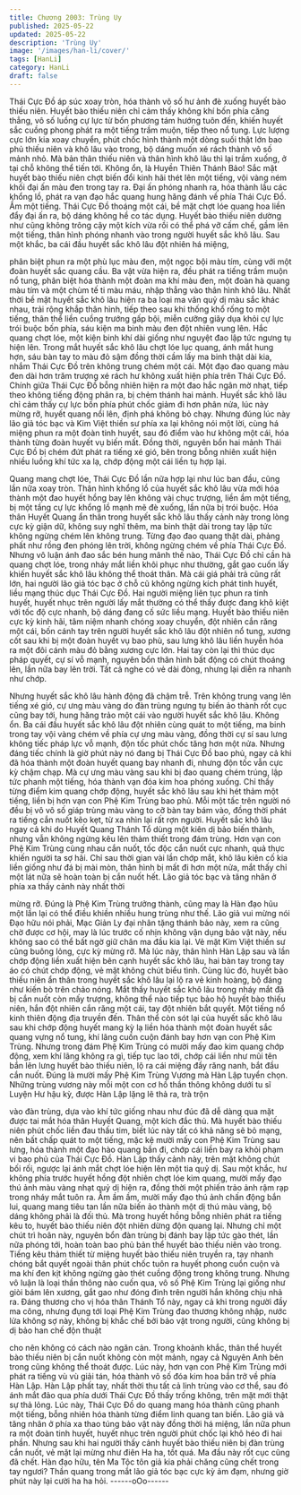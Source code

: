 ```yaml
---
title: Chương 2003: Trùng Uy
published: 2025-05-22
updated: 2025-05-22
description: 'Trùng Uy'
image: '/images/han-li/cover/'
tags: [HanLi]
category: HanLi
draft: false
---
```


Thái Cực Đồ áp súc xoay tròn, hóa thành vô số hư ảnh đè xuống
huyết bào thiếu niên.
Huyết bào thiếu niên chỉ cảm thấy không khí bốn phía căng thẳng,
vô số luồng cự lực từ bốn phương tám hướng tuôn đến, khiến
huyết sắc cuồng phong phát ra một tiếng trầm muộn, tiếp theo nổ
tung.
Lực lượng cực lớn kia xoay chuyển, phút chốc hình thành một
dòng suối thật lớn bao phủ thiếu niên và khô lâu vào trong, bộ
dáng muốn xé rách thành vô số mảnh nhỏ.
Mà bản thân thiếu niên và thân hình khô lâu thì lại trầm xuống, ở
tại chỗ không thể tiến tới.
Không ổn, là Huyền Thiên Thánh Bảo!
Sắc mặt huyết bào thiếu niên chợt biến đổi kinh hãi thét lên một
tiếng, vội vàng ném khối đại ấn màu đen trong tay ra.
Đại ấn phóng nhanh ra, hóa thành lầu các khổng lồ, phát ra vạn
đạo hắc quang hung hăng đánh về phía Thái Cực Đồ.
Ầm một tiếng.
Thái Cực Đồ thoáng một cái, bề mặt chợt lóe quang hoa liền đẩy
đại ấn ra, bộ dáng không hề co tác dụng.
Huyết bào thiếu niên dường như cũng không trông cậy một kích
vừa rồi có thể phá vỡ cấm chế, gầm lên một tiếng, thân hình
phóng nhanh vào trong người huyết sắc khô lâu.
Sau một khắc, ba cái đầu huyết sắc khô lâu đột nhiên há miệng,

phân biệt phun ra một phù lục màu đen, một ngọc bội màu tím,
cùng với một đoàn huyết sắc quang cầu.
Ba vật vừa hiện ra, đều phát ra tiếng trầm muộn nổ tung, phân
biệt hóa thành một đoàn ma khí màu đen, một đoàn hà quang
màu tím và một chùm tế ti màu máu, nhập thẳng vào thân hình
khô lâu.
Nhất thời bề mặt huyết sắc khô lâu hiện ra ba loại ma vân quỷ dị
màu sắc khác nhau, trải rộng khắp thân hình, tiếp theo sau khi
thống khổ rống to một tiếng, thân thể liền cuồng trướng gấp bội,
miễn cưỡng giãy dụa khỏi cự lực trói buộc bốn phía, sáu kiện ma
binh màu đen đột nhiên vung lên.
Hắc quang chợt lóe, một kiện binh khí dài giống như nguyệt đao
lập tức ngưng tụ hiện lên.
Trong mắt huyết sắc khô lâu chợt lóe lục quang, ánh mắt hung
hợn, sáu bàn tay to màu đỏ sậm đồng thời cầm lấy ma binh thật
dài kia, nhắm Thái Cực Đồ trên không trung chém một cái.
Một đạo đao quang màu đen dài hơn trăm trượng xé rách hư
không xuất hiện phía trên Thái Cực Đồ.
Chính giữa Thái Cực Đồ bỗng nhiên hiện ra một đao hắc ngân
mờ nhạt, tiếp theo không tiếng động phân ra, bị chẻm thánh hai
mảnh.
Huyết sắc khô lâu chỉ cảm thấy cự lực bốn phía phút chốc giảm đi
hơn phân nửa, lúc này mừng rỡ, huyết quang nổi lên, định phá
không bỏ chạy.
Nhưng đúng lúc này lão giả tóc bạc và Kim Việt thiền sư phía xa
lại không nói một lời, cùng há miệng phun ra một đoàn tinh huyết,
sau đó điểm vào hư không một cái, hóa thành từng đoàn huyết vụ
biến mất.
Đồng thời, nguyên bổn hai mảnh Thái Cực Đồ bị chém đứt phát
ra tiếng xé gió, bên trong bỗng nhiên xuất hiện nhiều luồng khí
tức xa lạ, chớp động một cái liền tụ hợp lại.

Quang mang chợt lóe, Thái Cực Đồ lần nữa hợp lại như lúc ban
đầu, cũng lần nữa xoay tròn.
Thân hình khổng lồ của huyết sắc khô lâu vừa mới hóa thành một
đao huyết hồng bay lên không vài chục trượng, liền ầm một tiếng,
bị một tầng cự lực khổng lồ mạnh mẽ đè xuống, lần nữa bị trói
buộc.
Hóa thân Huyết Quang ẩn thân trong huyết sắc khô lâu thấy cảnh
này trong lòng cực kỳ giận dữ, không suy nghĩ thêm, ma binh thật
dài trong tay lập tức không ngừng chém lên không trung.
Từng đạo đao quang thật dài, phảng phất như rồng đen phóng
lên trời, không ngừng chém về phía Thái Cực Đồ.
Nhưng vô luận ánh đao sắc bén hung mãnh thế nào, Thái Cực Đồ
chỉ cần hà quang chợt lóe, trong nháy mắt liền khôi phục như
thường, gắt gao cuốn lấy khiến huyết sắc khô lâu không thể thoát
thân.
Mà cái giá phải trả cũng rất lớn, hai người lão giả tóc bạc ở chỗ
cũ không ngừng kích phát tinh huyết, liều mạng thúc dục Thái
Cực Đồ.
Hai người miệng liên tục phun ra tinh huyết, huyết nhục trên
người lấy mắt thường có thể thấy được đang khô kiệt với tốc độ
cực nhanh, bộ dáng đang cố sức liều mạng.
Huyết bào thiếu niên cực kỳ kinh hãi, tâm niệm nhanh chóng xoay
chuyển, đột nhiên cắn răng một cái, bốn cánh tay trên người
huyết sắc khô lâu đột nhiên nổ tung, xương cốt sau khi bị một
đoàn huyết vụ bao phù, sau lưng khô lâu liền huyễn hóa ra một
đôi cánh màu đỏ bằng xương cực lớn.
Hai tay còn lại thì thúc dục pháp quyết, cự sí vỗ mạnh, nguyên
bổn thân hình bất động có chút thoáng lên, lần nữa bay lên trời.
Tất cả nghe có vẻ dài đòng, nhưng lại diễn ra nhanh như chớp.

Nhưng huyết sắc khô lâu hành động đã chậm trễ.
Trên không trung vang lên tiếng xé gió, cự ưng màu vàng do đàn
trùng ngưng tụ biến ảo thành rốt cục cũng bay tới, hung hăng trảo
một cái vào người huyết sắc khô lâu.
Không ổn.
Ba cái đầu huyết sắc khô lâu đột nhiên cùng quát to một tiếng, ma
binh trong tay vội vàng chém về phía cự ưng màu vàng, đồng thời
cự sí sau lưng không tiếc pháp lực vỗ mạnh, độn tốc phút chốc
tăng hơn một nửa.
Nhưng đáng tiếc chính là giờ phút này nó đang bị Thái Cực Đồ
bao phủ, ngay cả khi đã hóa thành một đoàn huyết quang bay
nhanh đi, nhưng độn tốc vẫn cực kỳ chậm chạp.
Mà cự ưng màu vàng sau khi bị đao quang chém trúng, lập tức
phanh một tiếng, hóa thành vạn đóa kim hoa phóng xuống.
Chỉ thấy từng điểm kim quang chớp động, huyết sắc khô lâu sau
khi hét thảm một tiếng, liền bị hơn vạn con Phệ Kim Trùng bao
phủ.
Mỗi một tấc trên người nó đều bị vô vô số giáp trùng màu vàng to
cỡ bàn tay bám vào, đồng thời phát ra tiếng cắn nuốt kẽo kẹt, từ
xa nhìn lại rất rợn người.
Huyết sắc khô lâu ngay cả khi do Huyết Quang Thánh Tổ dùng
một kiên dị bảo biến thành, nhưng vẫn không ngừng kêu lên thảm
thiết trong đám trùng.
Hơn vạn con Phệ Kim Trùng cùng nhau cắn nuốt, tốc độc cắn
nuốt cực nhanh, quả thực khiến người ta sợ hãi.
Chỉ sau thời gian vài lần chớp mắt, khô lâu kiên cố kia liền giống
như đá bị mài mòn, thân hình bị mất đi hơn một nửa, mắt thấy chỉ
một lát nữa sẽ hoàn toàn bị cắn nuốt hết.
Lão giả tóc bạc và tăng nhân ở phía xa thấy cảnh này nhất thời

mừng rỡ.
Đúng là Phệ Kim Trùng trưởng thành, cũng may là Hàn đạo hũu
một lần lại có thể điều khiền nhiều hung trùng như thế. Lão giả vui
mừng nói
Đạo hữu nói phải, Mạc Giản Ly đại nhân tặng thánh bảo này, xem
ra cũng chờ được cơ hội, may là lúc trước cố nhịn không vận
dụng bảo vật này, nếu không sao có thể bất ngờ giữ chân ma đầu
kia lại. Vẻ mặt Kim Việt thiền sư cũng buông lỏng, cực kỳ mừng
rỡ.
Mà lúc này, thân hình Hàn Lập sau và lần chớp động liền xuất
hiện bên cạnh huyết sắc khô lâu, hai bàn tay trong tay áo có chút
chớp động, vẻ mặt không chút biểu tình.
Cùng lúc đó, huyết bào thiếu niên ẩn thân trong huyết sắc khô lâu
lại lộ ra vẻ kinh hoàng, bộ đáng như kiến bò trên chảo nóng.
Mắt thấy huyết sắc khô lâu trong nháy mắt đã bị cắn nuốt còn
mấy trượng, không thể nào tiếp tục bảo hộ huyết bào thiếu niên,
hắn đột nhiên cắn răng một cái, tay đột nhiên bắt quyết.
Một tiếng nổ kinh thiên động địa truyền đến.
Thân thể còn sót lại của huyết sắc khô lâu sau khi chớp động
huyết mang kỳ lạ liền hóa thành một đoàn huyết sắc quang vựng
nổ tung, khí lãng cuồn cuộn đánh bay hơn vạn con Phệ Kim
Trùng.
Nhưng trong đám Phệ Kim Trùng có mười mấy đao kim quang
chớp động, xem khí lãng không ra gì, tiếp tục lao tới, chớp cái liền
như mũi tên bắn lên lưng huyết bào thiếu niên, lộ ra cái miệng
đầy răng nanh, bắt đầu cắn nuốt.
Đúng là mười mấy Phệ Kim Trùng Vương mà Hàn Lập tuyển
chọn.
Những trùng vương này mỗi một con cơ hồ thần thông không
dưới tu sĩ Luyện Hư hậu kỳ, được Hàn Lập lặng lẽ thả ra, trà trộn

vào đàn trùng, dựa vào khí tức giống nhau như đúc đã dễ dàng
qua mặt được tai mắt hóa thân Huyết Quang, một kích đắc thủ.
Mà huyết bào thiếu niên phút chốc liền đau thấu tim, biết lúc này
tất có khả năng sẽ bỏ mạng, nên bất chấp quát to một tiếng, mặc
kệ mười mấy con Phệ Kim Trùng sau lưng, hóa thành một đạo
hào quang bắn đi, chớp cái liền bay ra khỏi phạm vi bao phủ của
Thái Cực Đồ.
Hàn Lập thấy cảnh này, trên mặt không chút bối rối, ngược lại ánh
mắt chợt lóe hiện lên một tia quỷ dị.
Sau một khắc, hư không phía trước huyết hồng đột nhiên chợt lóe
kim quang, mười mấy đạo thú ảnh màu vàng nhạt quỷ dị hiện ra,
đồng thời một phiến trảo ảnh rậm rạp trong nháy mắt tuôn ra.
Ầm ầm ầm, mười mấy đạo thú ảnh chấn động bắn lui, quang
mang tiêu tan lần nữa biến ảo thành một dị thú màu vàng, bộ
dáng không phải là đối thủ.
Mà trong huyết hồng bỗng nhiên phát ra tiếng kêu to, huyết bào
thiếu niên đột nhiên dừng độn quang lại.
Nhưng chỉ một chút trì hoãn này, nguyên bổn đàn trùng bị đánh
bay lập tức gào thét, lần nữa phóng tới, hoàn toàn bao phủ bản
thể huyết bào thiếu niên vào trong.
Tiếng kêu thảm thiết từ miệng huyết bào thiếu niên truyền ra, tay
nhanh chóng bắt quyết ngoài thân phút chốc tuôn ra huyết phong
cuồn cuộn và ma khí đen kịt không ngừng gào thét cuồng động
trong không trung.
Nhưng vô luận là loại thần thông nào cuốn qua, vô số Phệ Kim
Trùng lại giống như giòi bám lên xương, gắt gao như đóng đinh
trên người hắn không chịu nhả ra.
Đáng thương cho vị hóa thân Thánh Tổ này, ngay cả khi trong
người đầy ma công, nhưng đụng tới loại Phệ Kim Trùng đao
thương không nhập, nước lửa không sợ này, không bị khắc chế
bởi bảo vật trong người, cũng không bị dị bảo han chế độn thuật

cho nên không có cách nào ngăn cản.
Trong khoảnh khắc, thân thể huyết bào thiếu niên bị cắn nuốt
không còn một mảnh, ngay cả Nguyên Anh bên trong cũng không
thể thoát được.
Lúc này, hơn vạn con Phệ Kim Trùng mới phát ra tiếng vù vù giải
tán, hóa thành vô số đóa kim hoa bắn trở về phía Hàn Lập.
Hàn Lập phất tay, nhất thời thu tất cả linh trùng vào cơ thể, sau đó
ánh mắt đảo qua phía dưới Thái Cực Đồ thấy trống không, trên
mặt mới thật sự thả lỏng.
Lúc này, Thái Cực Đồ do quang mang hóa thành cũng phanh một
tiếng, bỗng nhiên hóa thành từng điểm linh quang tan biến.
Lão giả và tăng nhân ở phía xa thao túng bảo vật này đồng thời
há miệng, lần nữa phun ra một đoàn tinh huyết, huyết nhục trên
người phút chốc lại khô héo đi hai phần.
Nhưng sau khi hai người thấy cảnh huyết bào thiếu niên bị đàn
trùng cắn nuốt, vẻ mặt lại mừng như điên
Ha ha, tốt quá. Ma đầu này rốt cục cũng đã chết. Hàn đạo hữu,
tên Ma Tộc tôn giả kia phải chăng cũng chết trong tay ngươi?
Thần quang trong mắt lão giả tóc bạc cực kỳ ảm đạm, nhưng giờ
phút này lại cười ha ha hỏi.
------oOo------
